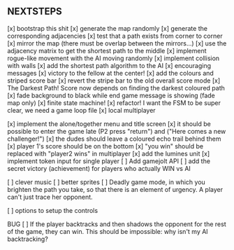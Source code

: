 NEXTSTEPS
---------

[x] bootstrap this shit
[x] generate the map randomly
[x] generate the corresponding adjacencies
[x] test that a path exists from corner to corner
[x] mirror the map (there must be overlap between the mirrors...)
[x] use the adjacency matrix to get the shortest path to the middle
[x] implement rogue-like movement with the AI moving randomly
[x] implement collision with walls
[x] add the shortest path algorithm to the AI
[x] encouraging messages
[x] victory to the fellow at the center!
[x] add the colours and striped score bar
[x] revert the stripe bar to the old overall score mode
[x] The Darkest Path! Score now depends on finding the darkest coloured path
[x] fade background to black while end game message is showing (fade map only)
[x] finite state machine!
[x] refactor! I want the FSM to be super clear, we need a game loop file
[x] local multiplayer

[x] implement the alone/together menu and title screen
[x] it should be possible to enter the game late (P2 press "return") and ("Here comes a new challenger!")
[x] the dudes should leave a coloured echo trail behind them
[x] player 1's score should be on the bottom
[x] "you win" should be replaced with "player2 wins" in multiplayer
[x] add the lumines unit
[x] implement token input for single player
[ ] Add gamejolt API
[ ] add the secret victory (achievement) for players who actually WIN vs AI

[ ] clever music
[ ] better sprites
[ ] Deadly game mode, in which you brighten the path you take,
    so that there is an element of urgency. A player can't just trace
    her opponent.

[ ] options to setup the controls

BUG
[ ] If the player backtracks and then shadows the opponent for the rest of the
    game, they can win. This should be impossible: why isn't my AI backtracking?
